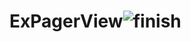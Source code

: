 # ExPagerView![finish](https://github.com/JK0369/ExPagerView/assets/43035817/fd598d6d-3d5c-4a43-8435-4a8bc148e19b)
